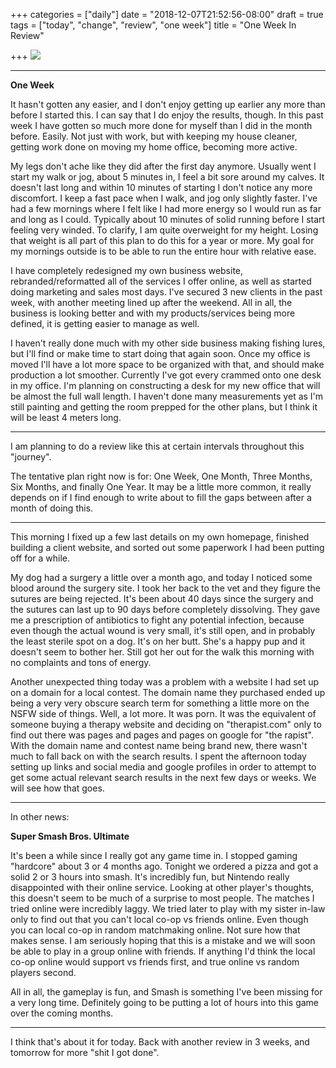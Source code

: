 +++
categories = ["daily"]
date = "2018-12-07T21:52:56-08:00"
draft = true
tags = ["today", "change", "review", "one week"]
title = "One Week In Review"

+++
![](/uploads/IMG_8496.JPG)

***

**One Week**

It hasn't gotten any easier, and I don't enjoy getting up earlier any more than before I started this. I can say that I do enjoy the results, though. In this past week I have gotten so much more done for myself than I did in the month before. Easily. Not just with work, but with keeping my house cleaner, getting work done on moving my home office, becoming more active.

My legs don't ache like they did after the first day anymore. Usually went I start my walk or jog, about 5 minutes in, I feel a bit sore around my calves. It doesn't last long and within 10 minutes of starting I don't notice any more discomfort. I keep a fast pace when I walk, and jog only slightly faster. I've had a few mornings where I felt like I had more energy so I would run as far and long as I could. Typically about 10 minutes of solid running before I start feeling very winded. To clarify, I am quite overweight for my height. Losing that weight is all part of this plan to do this for a year or more. My goal for my mornings outside is to be able to run the entire hour with relative ease.

I have completely redesigned my own business website, rebranded/reformatted all of the services I offer online, as well as started doing marketing and sales most days. I've secured 3 new clients in the past week, with another meeting lined up after the weekend. All in all, the business is looking better and with my products/services being more defined, it is getting easier to manage as well.

I haven't really done much with my other side business making fishing lures, but I'll find or make time to start doing that again soon. Once my office is moved I'll have a lot more space to be organized with that, and should make production a lot smoother. Currently I've got every crammed onto one desk in my office. I'm planning on constructing a desk for my new office that will be almost the full wall length. I haven't done many measurements yet as I'm still painting and getting the room prepped for the other plans, but I think it will be least 4 meters long. 

***

I am planning to do a review like this at certain intervals throughout this "journey".

The tentative plan right now is for: One Week, One Month, Three Months, Six Months, and finally One Year. It may be a little more common, it really depends on if I find enough to write about to fill the gaps between after a month of doing this.

***

This morning I fixed up a few last details on my own homepage, finished building a client website, and sorted out some paperwork I had been putting off for a while.

My dog had a surgery a little over a month ago, and today I noticed some blood around the surgery site. I took her back to the vet and they figure the sutures are being rejected. It's been about 40 days since the surgery and the sutures can last up to 90 days before completely dissolving. They gave me a prescription of antibiotics to fight any potential infection, because even though the actual wound is very small, it's still open, and in probably the least sterile spot on a dog. It's on her butt. She's a happy pup and it doesn't seem to bother her. Still got her out for the walk this morning with no complaints and tons of energy. 

Another unexpected thing today was a problem with a website I had set up on a domain for a local contest. The domain name they purchased ended up being a very very obscure search term for something a little more on the NSFW side of things. Well, a lot more. It was porn. It was the equivalent of someone buying a therapy website and deciding on "therapist.com" only to find out there was pages and pages and pages on google for "the rapist". With the domain name and contest name being brand new, there wasn't much to fall back on with the search results. I spent the afternoon today setting up links and social media and google profiles in order to attempt to get some actual relevant search results in the next few days or weeks. We will see how that goes.

***

In other news:

**Super Smash Bros. Ultimate**

It's been a while since I really got any game time in. I stopped gaming "hardcore" about 3 or 4 months ago. Tonight we ordered a pizza and got a solid 2 or 3 hours into smash. It's incredibly fun, but Nintendo really disappointed with their online service. Looking at other player's thoughts, this doesn't seem to be much of a surprise to most people. The matches I tried online were incredibly laggy. We tried later to play with my sister in-law only to find out that you can't local co-op vs friends online. Even though you can local co-op in random matchmaking online. Not sure how that makes sense. I am seriously hoping that this is a mistake and we will soon be able to play in a group online with friends. If anything I'd think the local co-op online would support vs friends first, and true online vs random players second. 

All in all, the gameplay is fun, and Smash is something I've been missing for a very long time. Definitely going to be putting a lot of hours into this game over the coming months.

***

I think that's about it for today. Back with another review in 3 weeks, and tomorrow for more "shit I got done".